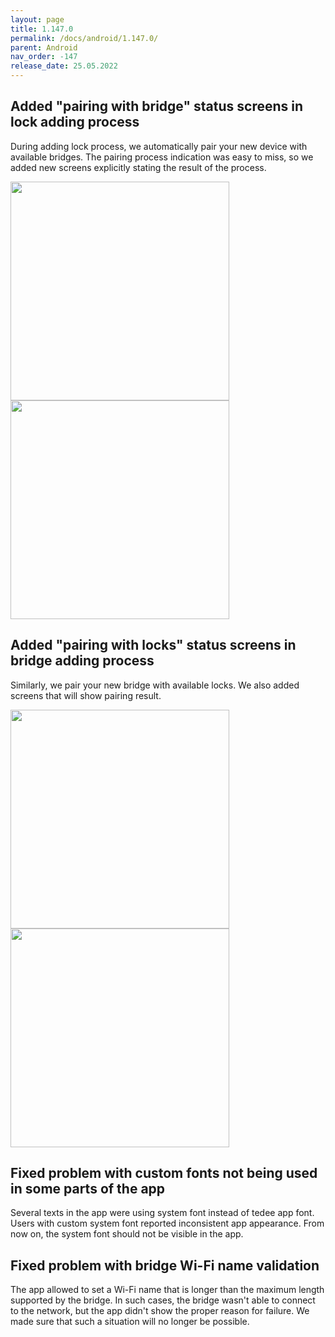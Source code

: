 ```yaml
---
layout: page
title: 1.147.0
permalink: /docs/android/1.147.0/
parent: Android
nav_order: -147
release_date: 25.05.2022
---
```


## Added "pairing with bridge" status screens in lock adding process

During adding lock process, we automatically pair your new device with available bridges. The pairing process indication was easy to miss, so we added new screens explicitly stating the result of the process.

<img src="/tedee-release-notes/docs/android/assets/147_1.png" width="350">
<img src="/tedee-release-notes/docs/android/assets/147_2.png" width="350">

## Added "pairing with locks" status screens in bridge adding process

Similarly, we pair your new bridge with available locks. We also added screens that will show pairing result.

<img src="/tedee-release-notes/docs/android/assets/147_3.png" width="350">
<img src="/tedee-release-notes/docs/android/assets/147_4.png" width="350">

## Fixed problem with custom fonts not being used in some parts of the app

Several texts in the app were using system font instead of tedee app font. Users with custom system font reported inconsistent app appearance. From now on, the system font should not be visible in the app.

## Fixed problem with bridge Wi-Fi name validation

The app allowed to set a Wi-Fi name that is longer than the maximum length supported by the bridge. In such cases, the bridge wasn't able to connect to the network, but the app didn't show the proper reason for failure. We made sure that such a situation will no longer be possible.

